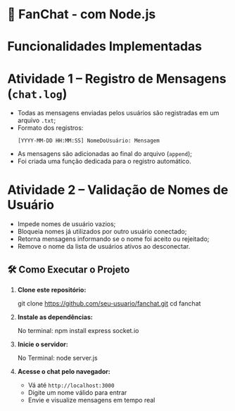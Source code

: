 # 💬 FanChat - com Node.js

# Funcionalidades Implementadas

# Atividade 1 – Registro de Mensagens (`chat.log`)

- Todas as mensagens enviadas pelos usuários são registradas em um arquivo `.txt`;
- Formato dos registros:
  ```
  [YYYY-MM-DD HH:MM:SS] NomeDoUsuário: Mensagem
  ```
- As mensagens são adicionadas ao final do arquivo (`append`);
- Foi criada uma função dedicada para o registro automático.

# Atividade 2 – Validação de Nomes de Usuário

- Impede nomes de usuário vazios;
- Bloqueia nomes já utilizados por outro usuário conectado;
- Retorna mensagens informando se o nome foi aceito ou rejeitado;
- Remove o nome da lista de usuários ativos ao desconectar.

## 🛠️ Como Executar o Projeto

1. **Clone este repositório:**

   git clone https://github.com/seu-usuario/fanchat.git
   cd fanchat

2. **Instale as dependências:**

   No terminal:
   npm install express socket.io

3. **Inicie o servidor:**

   No Terminal:
   node server.js

4. **Acesse o chat pelo navegador:**
   - Vá até `http://localhost:3000`
   - Digite um nome válido para entrar
   - Envie e visualize mensagens em tempo real
